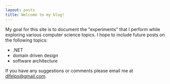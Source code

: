 ```yaml
---
layout: posts
title: Welcome to my blog!
---
```


My goal for this site is to document the "experiments" that I perform while exploring various computer science topics. I hope to include future posts on the following topics:

- .NET
- domain driven design
- software architecture

If you have any suggestions or comments please email me at [dlfelps@gmail.com](mailto:dlfelps@gmail.com).